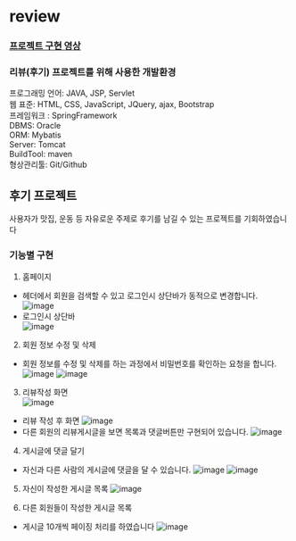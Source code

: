 # review

### [프로젝트 구현 영상](https://www.youtube.com/watch?v=uyopEbjFDm0, "프로젝트 구현 영상")

### 리뷰(후기) 프로젝트를 위해 사용한 개발환경
프로그래밍 언어: JAVA, JSP, Servlet  
웹 표준: HTML, CSS, JavaScript, JQuery, ajax, Bootstrap  
프레임워크 : SpringFramework   
DBMS: Oracle  
ORM: Mybatis  
Server: Tomcat  
BuildTool: maven  
형상관리툴: Git/Github 

## 후기 프로젝트  
사용자가 맛집, 운동 등 자유로운 주제로 후기를 남길 수 있는 프로젝트를 기회하였습니다  

### 기능별 구현 
1. 홈페이지 
 - 헤더에서 회원을 검색할 수 있고 로그인시 상단바가 동적으로 변경합니다.
![image](https://user-images.githubusercontent.com/96754636/172833955-aba70be3-dcb1-4501-8e91-408fdc71a7b9.png)
 - 로그인시 상단바 <br/>
![image](https://user-images.githubusercontent.com/96754636/172834146-c238f803-6d76-4821-8eb6-a9b8ebeee559.png)

2. 회원 정보 수정 및 삭제  
 - 회원 정보를 수정 및 삭제를 하는 과정에서 비밀번호를 확인하는 요청을 합니다.  
![image](https://user-images.githubusercontent.com/96754636/172835265-1ba29501-f58f-445e-8980-074595e54472.png)
![image](https://user-images.githubusercontent.com/96754636/172835296-206a9ecb-b619-46e2-a871-700fcb536113.png)



3. 리뷰작성 화면  
![image](https://user-images.githubusercontent.com/96754636/172834421-af0812df-b8e8-41e4-b279-a097fe6892a2.png)
 - 리뷰 작성 후 화면
![image](https://user-images.githubusercontent.com/96754636/172834602-36d85e16-3eb7-4fb9-8f49-dc5013eb59bd.png)
 - 다른 회원의 리뷰게시글을 보면 목록과 댓글버튼만 구현되어 있습니다.
![image](https://user-images.githubusercontent.com/96754636/172834841-d6228312-b77f-4923-8bf4-8b47bd0308fe.png)

4. 게시글에 댓글 달기
 - 자신과 다른 사람의 게시글에 댓글을 달 수 있습니다.
 ![image](https://user-images.githubusercontent.com/96754636/172834976-db283327-f7cc-4b71-9fa7-7fd65d5e32c3.png)
 ![image](https://user-images.githubusercontent.com/96754636/172835053-e71c1a6a-a1b3-4b22-9a99-4421d5364bf0.png)

5. 자신이 작성한 게시글 목록
![image](https://user-images.githubusercontent.com/96754636/172835554-9e0ee415-f987-4f2b-ae21-d0dc2914b5b0.png)

6. 다른 회원들이 작성한 게시글 목록 
 - 게시글 10개씩 페이징 처리를 하였습니다 
![image](https://user-images.githubusercontent.com/96754636/172835633-17735c5d-3822-493a-b50f-4b807b6816df.png)

